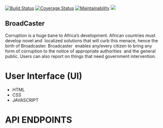 [![Build Status](https://travis-ci.org/ruhimbazabertin/BroadCaster.svg?branch=develop)](https://travis-ci.org/ruhimbazabertin/BroadCaster) [![Coverage Status](https://coveralls.io/repos/github/ruhimbazabertin/BroadCaster/badge.svg?branch=develop)](https://coveralls.io/github/ruhimbazabertin/BroadCaster?branch=develop) [![Maintainability](https://api.codeclimate.com/v1/badges/2efb97233c4d49a89d42/maintainability)](https://codeclimate.com/github/ruhimbazabertin/BroadCaster/maintainability) <a href="https://codeclimate.com/github/ruhimbazabertin/BroadCaster/test_coverage"><img src="https://api.codeclimate.com/v1/badges/2efb97233c4d49a89d42/test_coverage" /></a>
## BroadCaster

Corruption is a huge bane to Africa’s development. African countries must develop novel and  localized solutions that will curb this menace, hence the birth of Broadcaster. Broadcaster  enables any/every citizen to bring any form of corruption to the notice of appropriate authorities  and the general public. Users can also report on things that need government intervention. 

# User Interface (UI)

* HTML
* CSS
* JAVASCRIPT

# API ENDPOINTS
